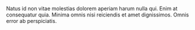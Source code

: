 Natus id non vitae molestias dolorem aperiam harum nulla qui. Enim at consequatur quia. Minima omnis nisi reiciendis et amet dignissimos. Omnis error ab perspiciatis.